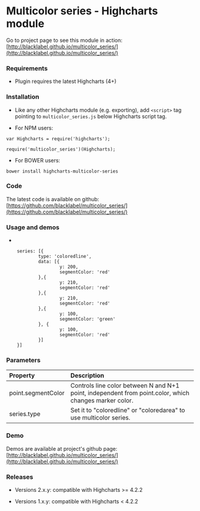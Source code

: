 # Multicolor series - Highcharts module

Go to project page to see this module in action: [http://blacklabel.github.io/multicolor_series/](http://blacklabel.github.io/multicolor_series/)

### Requirements

* Plugin requires the latest Highcharts (4+)

### Installation

* Like any other Highcharts module (e.g. exporting), add `<script>` tag pointing to `multicolor_series.js` below Highcharts script tag.


* For NPM users: 
```
var Highcharts = require('highcharts');

require('multicolor_series')(Highcharts);
```

* For BOWER users:

```
bower install highcharts-multicolor-series
```


### Code

The latest code is available on github: [https://github.com/blacklabel/multicolor_series/](https://github.com/blacklabel/multicolor_series/)

### Usage and demos

* 

```
	series: [{
            type: 'coloredline',
            data: [{
            		y: 200,
            		segmentColor: 'red'
            },{
            		y: 210,
            		segmentColor: 'red'
            },{
            		y: 210,
            		segmentColor: 'red'
            },{
            		y: 100,
            		segmentColor: 'green'
            }, {
            		y: 100,
            		segmentColor: 'red'
            }]
	}]
```

### Parameters
<table>
  <thead>
    <tr>
      <th align="left">Property</th>
      <th align="left">Description</th>
    </tr>
  </thead>
  <tbody>
    <tr>
    	<td align="left">point.segmentColor</td>
			<td align="left">Controls line color between N and N+1 point, independent from point.color, which changes marker color.</td>
		</tr>
    <tr>
    	<td align="left">series.type</td>
			<td align="left">Set it to "coloredline" or "coloredarea" to use multicolor series.</td>
		</tr>
  </tbody>
</table>


### Demo

Demos are available at project's github page: [http://blacklabel.github.io/multicolor_series/](http://blacklabel.github.io/multicolor_series/)

### Releases

- Versions 2.x.y: compatible with Highcharts >= 4.2.2

- Versions 1.x.y: compatible with Highcharts < 4.2.2 
